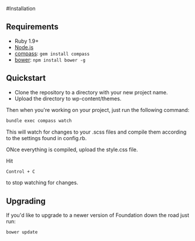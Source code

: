 #Installation

## Requirements

  * Ruby 1.9+
  * [Node.js](http://nodejs.org)
  * [compass](http://compass-style.org/): `gem install compass`
  * [bower](http://bower.io): `npm install bower -g`

## Quickstart

  * Clone the repository to a directory with your new project name.
  * Upload the directory to wp-content/themes.
  
Then when you're working on your project, just run the following command:

```bash
bundle exec compass watch
```

This will watch for changes to your .scss files and compile them according to the settings found in config.rb.

ONce everything is compiled, upload the style.css file.

Hit
```bash
Control + C
```
to stop watching for changes.

## Upgrading

If you'd like to upgrade to a newer version of Foundation down the road just run:

```bash
bower update
```
